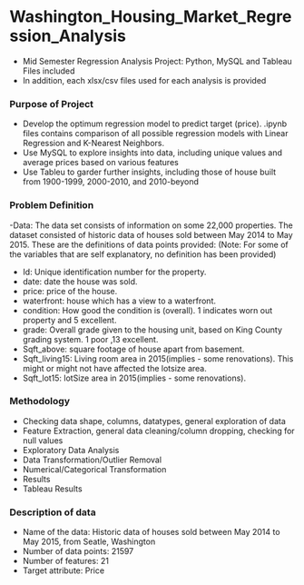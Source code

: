 # Washington_Housing_Market_Regression_Analysis
- Mid Semester Regression Analysis Project: Python, MySQL and Tableau Files included
- In addition, each xlsx/csv files used for each analysis is provided

### Purpose of Project
- Develop the optimum regression model to predict target (price). .ipynb files contains comparison of all possible regression models with Linear Regression and K-Nearest Neighbors.
- Use MySQL to explore insights into data, including unique values and average prices based on various features
- Use Tableu to garder further insights, including those of house built from 1900-1999, 2000-2010, and 2010-beyond

### Problem Definition
-Data: The data set consists of information on some 22,000 properties.  The dataset consisted of historic data of houses sold between May 2014 to May 2015. These are the definitions of data points provided: (Note: For some of the variables that are self explanatory, no definition has been provided)

- Id: Unique identification number for the property.
- date: date the house was sold.
- price: price of the house.
- waterfront: house which has a view to a waterfront.
- condition: How good the condition is (overall). 1 indicates worn out property and 5 excellent.
- grade: Overall grade given to the housing unit, based on King County grading system. 1 poor ,13 excellent.
- Sqft_above: square footage of house apart from basement.
- Sqft_living15: Living room area in 2015(implies - some renovations). This might or might not have affected the lotsize area.
- Sqft_lot15: lotSize area in 2015(implies - some renovations). 

### Methodology
- Checking data shape, columns, datatypes, general exploration of data
- Feature Extraction, general data cleaning/column dropping, checking for null values
- Exploratory Data Analysis
- Data Transformation/Outlier Removal
- Numerical/Categorical Transformation
- Results
- Tableau Results

### Description of data
- Name of the data: Historic data of houses sold between May 2014 to May 2015, from Seatle, Washington 
- Number of data points: 21597
- Number of features: 21
- Target attribute: Price
